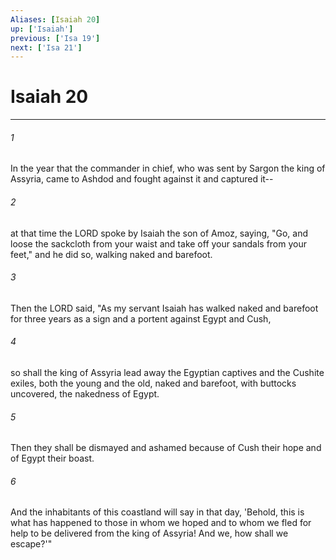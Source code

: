 ```yaml
---
Aliases: [Isaiah 20]
up: ['Isaiah']
previous: ['Isa 19']
next: ['Isa 21']
---
```

# Isaiah 20
***



###### 1 
In the year that the commander in chief, who was sent by Sargon the king of Assyria, came to Ashdod and fought against it and captured it-- 

###### 2 
at that time the LORD spoke by Isaiah the son of Amoz, saying, "Go, and loose the sackcloth from your waist and take off your sandals from your feet," and he did so, walking naked and barefoot. 

###### 3 
Then the LORD said, "As my servant Isaiah has walked naked and barefoot for three years as a sign and a portent against Egypt and Cush, 

###### 4 
so shall the king of Assyria lead away the Egyptian captives and the Cushite exiles, both the young and the old, naked and barefoot, with buttocks uncovered, the nakedness of Egypt. 

###### 5 
Then they shall be dismayed and ashamed because of Cush their hope and of Egypt their boast. 

###### 6 
And the inhabitants of this coastland will say in that day, 'Behold, this is what has happened to those in whom we hoped and to whom we fled for help to be delivered from the king of Assyria! And we, how shall we escape?'"
